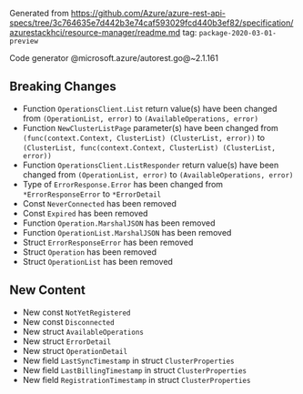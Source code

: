 Generated from https://github.com/Azure/azure-rest-api-specs/tree/3c764635e7d442b3e74caf593029fcd440b3ef82/specification/azurestackhci/resource-manager/readme.md tag: `package-2020-03-01-preview`

Code generator @microsoft.azure/autorest.go@~2.1.161

## Breaking Changes

- Function `OperationsClient.List` return value(s) have been changed from `(OperationList, error)` to `(AvailableOperations, error)`
- Function `NewClusterListPage` parameter(s) have been changed from `(func(context.Context, ClusterList) (ClusterList, error))` to `(ClusterList, func(context.Context, ClusterList) (ClusterList, error))`
- Function `OperationsClient.ListResponder` return value(s) have been changed from `(OperationList, error)` to `(AvailableOperations, error)`
- Type of `ErrorResponse.Error` has been changed from `*ErrorResponseError` to `*ErrorDetail`
- Const `NeverConnected` has been removed
- Const `Expired` has been removed
- Function `Operation.MarshalJSON` has been removed
- Function `OperationList.MarshalJSON` has been removed
- Struct `ErrorResponseError` has been removed
- Struct `Operation` has been removed
- Struct `OperationList` has been removed

## New Content

- New const `NotYetRegistered`
- New const `Disconnected`
- New struct `AvailableOperations`
- New struct `ErrorDetail`
- New struct `OperationDetail`
- New field `LastSyncTimestamp` in struct `ClusterProperties`
- New field `LastBillingTimestamp` in struct `ClusterProperties`
- New field `RegistrationTimestamp` in struct `ClusterProperties`
